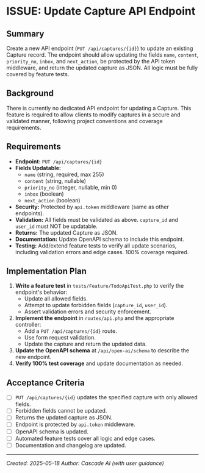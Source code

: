 # ISSUE: Update Capture API Endpoint

## Summary
Create a new API endpoint (`PUT /api/captures/{id}`) to update an existing Capture record. The endpoint should allow updating the fields `name`, `content`, `priority_no`, `inbox`, and `next_action`, be protected by the API token middleware, and return the updated capture as JSON. All logic must be fully covered by feature tests.

## Background
There is currently no dedicated API endpoint for updating a Capture. This feature is required to allow clients to modify captures in a secure and validated manner, following project conventions and coverage requirements.

## Requirements
- **Endpoint:** `PUT /api/captures/{id}`
- **Fields Updatable:**
  - `name` (string, required, max 255)
  - `content` (string, nullable)
  - `priority_no` (integer, nullable, min 0)
  - `inbox` (boolean)
  - `next_action` (boolean)
- **Security:** Protected by `api.token` middleware (same as other endpoints).
- **Validation:** All fields must be validated as above. `capture_id` and `user_id` must NOT be updatable.
- **Returns:** The updated Capture as JSON.
- **Documentation:** Update OpenAPI schema to include this endpoint.
- **Testing:** Add/extend feature tests to verify all update scenarios, including validation errors and edge cases. 100% coverage required.

## Implementation Plan
1. **Write a feature test** in `tests/Feature/TodoApiTest.php` to verify the endpoint's behavior:
   - Update all allowed fields.
   - Attempt to update forbidden fields (`capture_id`, `user_id`).
   - Assert validation errors and security enforcement.
2. **Implement the endpoint** in `routes/api.php` and the appropriate controller:
   - Add a `PUT /api/captures/{id}` route.
   - Use form request validation.
   - Update the capture and return the updated data.
3. **Update the OpenAPI schema** at `/api/open-ai/schema` to describe the new endpoint.
4. **Verify 100% test coverage** and update documentation as needed.

## Acceptance Criteria
- [ ] `PUT /api/captures/{id}` updates the specified capture with only allowed fields.
- [ ] Forbidden fields cannot be updated.
- [ ] Returns the updated capture as JSON.
- [ ] Endpoint is protected by `api.token` middleware.
- [ ] OpenAPI schema is updated.
- [ ] Automated feature tests cover all logic and edge cases.
- [ ] Documentation and changelog are updated.

---

*Created: 2025-05-18*
*Author: Cascade AI (with user guidance)*
